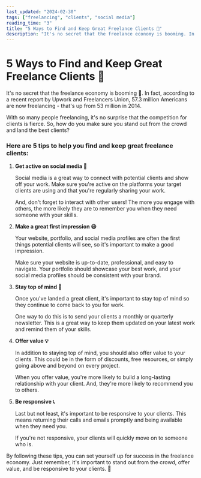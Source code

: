 ```yaml
---
last_updated: "2024-02-30"
tags: ["freelancing", "clients", "social media"]
reading_time: "3"
title: "5 Ways to Find and Keep Great Freelance Clients 🎯"
description: "It's no secret that the freelance economy is booming. In fact, according to a recent report by Upwork and Freelancers Union, 57.3 million Americans are now freelancing - that's up from 53 million in 2014."
---
```


# 5 Ways to Find and Keep Great Freelance Clients 🎯

It's no secret that the freelance economy is booming 🚀. In fact, according to a recent report by Upwork and Freelancers Union, 57.3 million Americans are now freelancing - that's up from 53 million in 2014.

With so many people freelancing, it's no surprise that the competition for clients is fierce. So, how do you make sure you stand out from the crowd and land the best clients?

### Here are 5 tips to help you find and keep great freelance clients:

1. **Get active on social media 📱**

    Social media is a great way to connect with potential clients and show off your work. Make sure you're active on the platforms your target clients are using and that you're regularly sharing your work.

    And, don't forget to interact with other users! The more you engage with others, the more likely they are to remember you when they need someone with your skills.

2. **Make a great first impression 😃**

    Your website, portfolio, and social media profiles are often the first things potential clients will see, so it's important to make a good impression.

    Make sure your website is up-to-date, professional, and easy to navigate. Your portfolio should showcase your best work, and your social media profiles should be consistent with your brand.

3. **Stay top of mind 🧠**

    Once you've landed a great client, it's important to stay top of mind so they continue to come back to you for work.

    One way to do this is to send your clients a monthly or quarterly newsletter. This is a great way to keep them updated on your latest work and remind them of your skills.

4. **Offer value 💡**

    In addition to staying top of mind, you should also offer value to your clients. This could be in the form of discounts, free resources, or simply going above and beyond on every project.

    When you offer value, you're more likely to build a long-lasting relationship with your client. And, they're more likely to recommend you to others.

5. **Be responsive 📞**

    Last but not least, it's important to be responsive to your clients. This means returning their calls and emails promptly and being available when they need you.

    If you're not responsive, your clients will quickly move on to someone who is.

By following these tips, you can set yourself up for success in the freelance economy. Just remember, it's important to stand out from the crowd, offer value, and be responsive to your clients. 🌟
